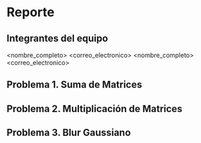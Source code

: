 # Reporte

## Integrantes del equipo
<nombre_completo> <correo_electronico>
<nombre_completo> <correo_electronico>

## Problema 1. Suma de Matrices

## Problema 2. Multiplicación de Matrices

## Problema 3. Blur Gaussiano

